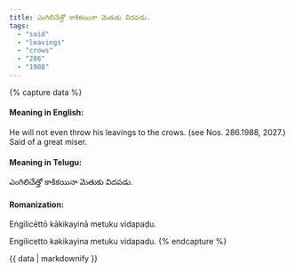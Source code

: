 ```yaml
---
title: ఎంగిలిచేత్తో కాకికయినా మెతుకు విదపడు.
tags:
  - "said"
  - "leavings"
  - "crows"
  - "286"
  - "1988"
---
```


{% capture data %}
#### Meaning in English:
He will not even throw his leavings to the crows.
(see Nos. 286.1988, 2027.)
Said of a great miser.

#### Meaning in Telugu:
ఎంగిలిచేత్తో కాకికయినా మెతుకు విదపడు.

#### Romanization:
Eṅgilicēttō kākikayinā metuku vidapaḍu.

Engilicetto kakikayina metuku vidapadu.
{% endcapture %}

{{ data | markdownify }}


